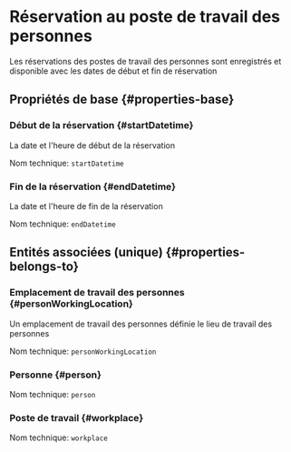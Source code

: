 # Réservation au poste de travail des personnes
<!--- THIS FILE IS GENERATED PLEASE DO NOT EDIT IT DIRECTLY --->

Les réservations des postes de travail des personnes sont enregistrés et disponible avec les dates de début et fin de réservation

## Propriétés de base {#properties-base} ##

### Début de la réservation {#startDatetime}

La date et l'heure de début de la réservation

Nom technique: ```startDatetime```

### Fin de la réservation {#endDatetime}

La date et l'heure de fin de la réservation

Nom technique: ```endDatetime```


## Entités associées (unique) {#properties-belongs-to} ##

### Emplacement de travail des personnes {#personWorkingLocation}

Un emplacement de travail des personnes définie le lieu de travail des personnes

Nom technique: ```personWorkingLocation```

### Personne {#person}



Nom technique: ```person```

### Poste de travail {#workplace}



Nom technique: ```workplace```






